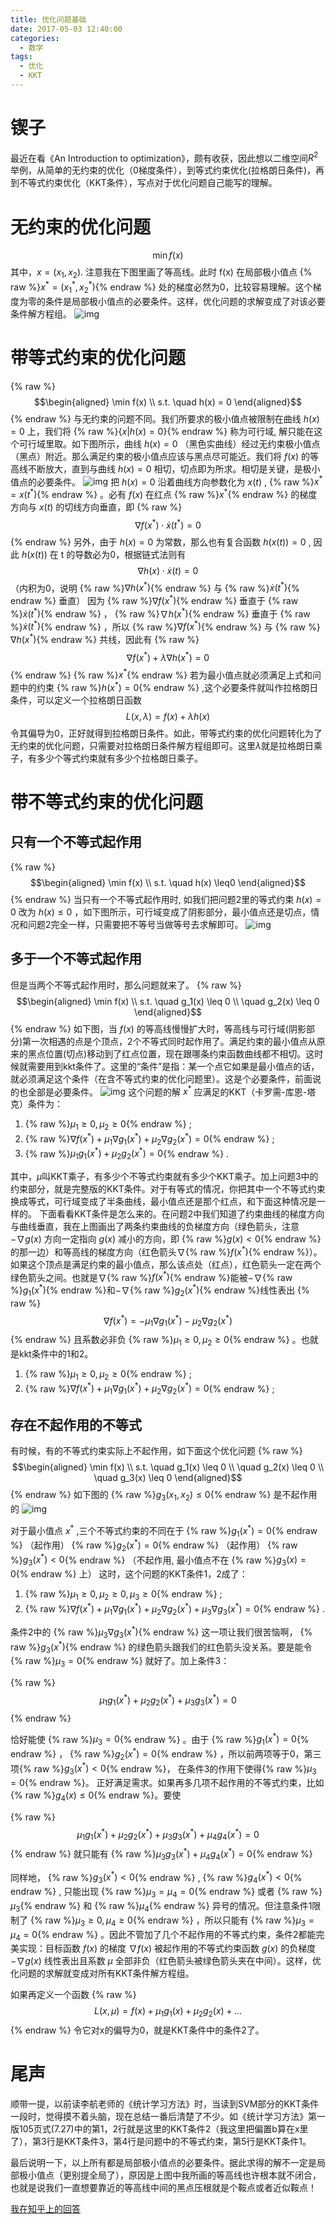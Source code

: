 ```yaml
---
title: 优化问题基础
date: 2017-05-03 12:40:00
categories:
  - 数学
tags: 
  - 优化
  - KKT
---
```


# 锲子
最近在看《An Introduction to optimization》，颇有收获，因此想以二维空间$R^2$举例，从简单的无约束的优化（0梯度条件），到等式约束优化(拉格朗日条件)，再到不等式约束优化（KKT条件），写点对于优化问题自己能写的理解。

# 无约束的优化问题
$$\min f(x)$$
其中，$x=(x_1, x_2)$. 注意我在下图里画了等高线。此时 f(x) 在局部极小值点 {% raw %}$x^*=(x_1^*,x_2^*)${% endraw %} 处的梯度必然为0，比较容易理解。这个梯度为零的条件是局部极小值点的必要条件。这样，优化问题的求解变成了对该必要条件解方程组。
![img](http://i2.bvimg.com/602416/41658556bdd425c0.png)

# 带等式约束的优化问题
{% raw %}
$$\begin{aligned}
\min f(x) \\ 
s.t. \quad h(x) = 0
\end{aligned}$$
{% endraw %}
与无约束的问题不同。我们所要求的极小值点被限制在曲线 $h(x) = 0$ 上，我们将 {% raw %}$\{x|h(x) = 0\}${% endraw %} 称为可行域, 解只能在这个可行域里取。如下图所示，曲线 $h(x) = 0$ （黑色实曲线）经过无约束极小值点（黑点）附近。那么满足约束的极小值点应该与黑点尽可能近。我们将 $f(x)$ 的等高线不断放大，直到与曲线 $h(x) = 0$ 相切，切点即为所求。相切是关键，是极小值点的必要条件。
![img](http://i2.bvimg.com/602416/7a778c30cca1631c.png)
把 $h(x) = 0$ 沿着曲线方向参数化为 $x(t)$ , {% raw %}$x^*=x(t^*)${% endraw %} 。必有 $f(x)$ 在红点 {% raw %}$x^*${% endraw %} 的梯度方向与 $x(t)$ 的切线方向垂直，即
{% raw %}
$$\nabla f(x^*) \cdot \dot x(t^*) = 0$$
{% endraw %}
另外，由于 $h(x) = 0$ 为常数，那么也有复合函数  $h(x(t)) = 0$ , 因此 $h(x(t))$ 在 t 的导数必为0，根据链式法则有
$$\nabla h(x) \cdot \dot x(t) = 0$$
 （内积为0，说明 {% raw %}$\nabla h(x^*)${% endraw %} 与 {% raw %}$\dot x(t^*)${% endraw %} 垂直）
因为 {% raw %}$\nabla f(x^*)${% endraw %} 垂直于 {% raw %}$\dot{x}(t^*)${% endraw %} ， {% raw %}$\nabla h(x^*)${% endraw %} 垂直于 {% raw %}$\dot{x}(t^*)${% endraw %} ，所以 {% raw %}$\nabla f(x^*)${% endraw %} 与 {% raw %}$\nabla h(x^*)${% endraw %} 共线，因此有
{% raw %}
$$\nabla f(x^*)+\lambda \nabla h(x^*) = 0$$
{% endraw %}
{% raw %}$x^*${% endraw %} 若为最小值点就必须满足上式和问题中的约束 {% raw %}$h(x^*) = 0${% endraw %} ,这个必要条件就叫作拉格朗日条件，可以定义一个拉格朗日函数
$$L(x, \lambda)=f(x)+\lambda h(x)$$
令其偏导为0，正好就得到拉格朗日条件。如此，带等式约束的优化问题转化为了无约束的优化问题，只需要对拉格朗日条件解方程组即可。这里$\lambda$就是拉格朗日乘子，有多少个等式约束就有多少个拉格朗日乘子。

# 带不等式约束的优化问题
## 只有一个不等式起作用
{% raw %}
$$\begin{aligned}
\min f(x) \\ 
s.t. \quad h(x) \leq0
\end{aligned}$$
{% endraw %}
当只有一个不等式起作用时, 如我们把问题2里的等式约束 $h(x) = 0$ 改为 $h(x) \leq 0$ ，如下图所示，可行域变成了阴影部分，最小值点还是切点，情况和问题2完全一样，只需要把不等号当做等号去求解即可。
![img](http://i2.bvimg.com/602416/e822b79b9d121aba.png)

## 多于一个不等式起作用
但是当两个不等式起作用时，那么问题就来了。
{% raw %}
$$\begin{aligned}
\min f(x) \\ 
s.t. \quad g_1(x) \leq 0 \\
\quad g_2(x) \leq 0
\end{aligned}$$
{% endraw %}
如下图，当 $f(x)$ 的等高线慢慢扩大时，等高线与可行域(阴影部分)第一次相遇的点是个顶点，2个不等式同时起作用了。满足约束的最小值点从原来的黑点位置(切点)移动到了红点位置，现在跟哪条约束函数曲线都不相切。这时候就需要用到kkt条件了。这里的“条件”是指：某一个点它如果是最小值点的话，就必须满足这个条件（在含不等式约束的优化问题里）。这是个必要条件，前面说的也全部是必要条件。
![img](http://i2.bvimg.com/602416/1e53adc055f4fd55.png)
这个问题的解 $x^*$ 应满足的KKT（卡罗需-库恩-塔克）条件为：
1. {% raw %}$\mu_1 \geq 0 , \mu_2 \geq 0${% endraw %} ;   
2. {% raw %}$\nabla f(x^*)+\mu_1\nabla g_1(x^*)+\mu_2\nabla g_2(x^*) = 0${% endraw %} ;  
3. {% raw %}$\mu_1g_1(x^*)+\mu_2g_2(x^*) = 0${% endraw %} .

其中，$\mu$叫KKT乘子，有多少个不等式约束就有多少个KKT乘子。加上问题3中的约束部分，就是完整版的KKT条件。对于有等式的情况，你把其中一个不等式约束换成等式，可行域变成了半条曲线，最小值点还是那个红点，和下面这种情况是一样的。
下面看看KKT条件是怎么来的。在问题2中我们知道了约束曲线的梯度方向与曲线垂直，我在上图画出了两条约束曲线的负梯度方向（绿色箭头，注意$-\nabla g(x)$ 方向一定指向 $g(x)$ 减小的方向，即 {% raw %}$g(x)<0${% endraw %} 的那一边）和等高线的梯度方向（红色箭头$\nabla${% raw %}$f(x^*)${% endraw %}）。如果这个顶点是满足约束的最小值点，那么该点处（红点），红色箭头一定在两个绿色箭头之间。也就是$\nabla${% raw %}$f(x^*)${% endraw %}能被$-\nabla${% raw %}$g_1(x^*)${% endraw %}和$-\nabla${% raw %}$g_2(x^*)${% endraw %}线性表出 
{% raw %}
$$\nabla f(x^*)= -\mu_1\nabla g_1(x^*) -\mu_2\nabla g_2(x^*)$$
{% endraw %} 
且系数必非负 {% raw %}$\mu_1 \geq 0 , \mu_2 \geq 0${% endraw %} 。也就是kkt条件中的1和2。

1. {% raw %}$\mu_1 \geq 0 , \mu_2 \geq 0${% endraw %} ;
2. {% raw %}$\nabla f(x^*)+\mu_1\nabla g_1(x^*)+\mu_2\nabla g_2(x^*) = 0${% endraw %} ;

## 存在不起作用的不等式
有时候，有的不等式约束实际上不起作用，如下面这个优化问题
{% raw %}
$$\begin{aligned}
\min f(x) \\ 
s.t. \quad g_1(x) \leq 0 \\
\quad g_2(x) \leq 0 \\
\quad g_3(x) \leq 0
\end{aligned}$$
{% endraw %}
如下图的 {% raw %}$g_3(x_1,x_2) \leq 0${% endraw %} 是不起作用的
![img](http://i2.bvimg.com/602416/91f14864fc993d38.png)

对于最小值点 $x^*$ ,三个不等式约束的不同在于
{% raw %}$g_1(x^*) = 0${% endraw %} （起作用）
{% raw %}$g_2(x^*) = 0${% endraw %} （起作用）
{% raw %}$g_3(x^*)<0${% endraw %} （不起作用, 最小值点不在 {% raw %}$g_3(x) = 0${% endraw %} 上）
这时，这个问题的KKT条件1，2成了：

1. {% raw %}$\mu_1 \geq 0 , \mu_2 \geq 0 , \mu_3 \geq 0${% endraw %} ; 
2. {% raw %}$\nabla f(x^*)+\mu_1\nabla g_1(x^*)+\mu_2\nabla g_2(x^*)+\mu_3\nabla g_3(x^*) = 0${% endraw %} . 

条件2中的 {% raw %}$\mu_3\nabla g_3(x^*)${% endraw %}  这一项让我们很苦恼啊， {% raw %}$g_3(x^*)${% endraw %}  的绿色箭头跟我们的红色箭头没关系。要是能令 {% raw %}$\mu_3 = 0${% endraw %} 就好了。加上条件3：

{% raw %}$$\mu_1g_1(x^*)+\mu_2g_2(x^*)+\mu_3g_3(x^*) = 0$${% endraw %}

恰好能使 {% raw %}$\mu_3 = 0${% endraw %} 。由于 {% raw %}$g_1(x^*) = 0${% endraw %} ， {% raw %}$g_2(x^*) = 0${% endraw %} ，所以前两项等于0，第三项{% raw %}$g_3(x^*) < 0${% endraw %}， 在条件3的作用下使得{% raw %}$\mu_3 = 0${% endraw %}。 正好满足需求。如果再多几项不起作用的不等式约束，比如{% raw %}$g_4(x) \leq 0${% endraw %}。要使

{% raw %}$$\mu_1g_1(x^*)+\mu_2g_2(x^*)+\mu_3g_3(x^*)+\mu_4g_4(x^*) = 0$${% endraw %}
就只能有 {% raw %}$\mu_3g_3(x^*)+\mu_4g_4(x^*) = 0${% endraw %}

同样地， {% raw %}$g_3(x^*) < 0${% endraw %} , {% raw %}$g_4(x^*) < 0${% endraw %} , 只能出现 {% raw %}$\mu_3 = \mu_4 = 0${% endraw %} 或者 {% raw %}$\mu_3${% endraw %} 和 {% raw %}$\mu_4${% endraw %} 异号的情况。但注意条件1限制了 {% raw %}$\mu_3 \geq 0, \mu_4 \geq 0${% endraw %} ，所以只能有 {% raw %}$\mu_3 = \mu_4 = 0${% endraw %} 。因此不管加了几个不起作用的不等式约束，条件2都能完美实现：目标函数 $f(x)$ 的梯度 $\nabla f(x)$ 被起作用的不等式约束函数 $g(x)$ 的负梯度 $-\nabla g(x)$ 线性表出且系数 $\mu$ 全部非负（红色箭头被绿色箭头夹在中间）。这样，优化问题的求解就变成对所有KKT条件解方程组。

如果再定义一个函数
{% raw %}
$$L(x, \mu)=f(x)+\mu_1 g_1(x)+\mu_2 g_2(x)+...$$
{% endraw %}
令它对x的偏导为0，就是KKT条件中的条件2了。

# 尾声
顺带一提，以前读李航老师的《统计学习方法》时，当读到SVM部分的KKT条件一段时，觉得摸不着头脑，现在总结一番后清楚了不少。如《统计学习方法》第一版105页式(7.27)中的第1，2行就是这里的KKT条件2（我这里把偏置b算在x里了），第3行是KKT条件3，第4行是问题中的不等式约束，第5行是KKT条件1。

最后说明一下，以上所有都是局部极小值点的必要条件。据此求得的解不一定是局部极小值点（更别提全局了），原因是上图中我所画的等高线也许根本就不闭合，也就是说我们一直想要靠近的等高线中间的黑点压根就是个鞍点或者近似鞍点！

[我在知乎上的回答](https://www.zhihu.com/question/58584814/answer/159863739)


<div id="container"></div>
<link rel="stylesheet" href="https://imsun.github.io/gitment/style/default.css">
<script src="https://imsun.github.io/gitment/dist/gitment.browser.js"></script>
<script>
var gitment = new Gitment({
  id: 'optimization_elements',
  title: '优化基础问题',
  owner: 'yiyang186',
  repo: 'blog_comment',
  oauth: {
    client_id: '2786ddc8538588bfc0c8',
    client_secret: '83713f049f4b7296d27fe579a30cdfe9e2e45215',
  },
})
gitment.render('container')
</script>